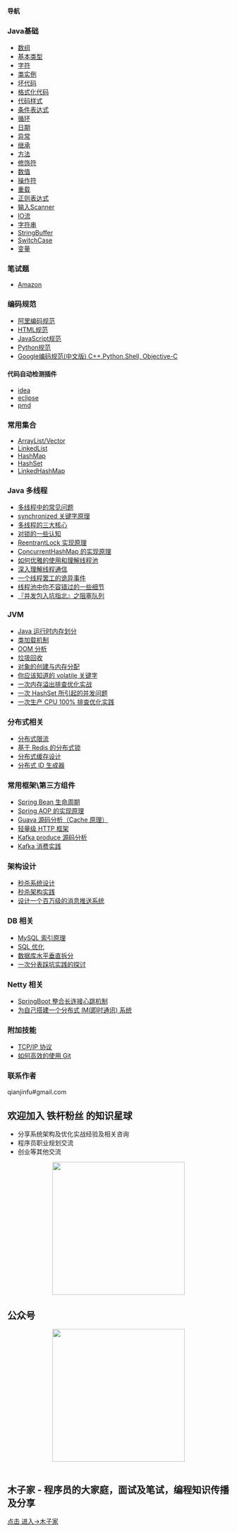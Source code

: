 
#### 导航

### Java基础
- <a href="https://gitee.com/changsong/jsong/tree/master/src/main/java/com/jsong/javabasic/array" target="_blank">数组</a>
- <a href="https://gitee.com/changsong/jsong/tree/master/src/main/java/com/jsong/javabasic/basictype" target="_blank">基本类型</a>
- <a href="https://gitee.com/changsong/jsong/tree/master/src/main/java/com/jsong/javabasic/character" target="_blank">字符</a>
- [类实例](https://gitee.com/changsong/jsong/tree/master/src/main/java/com/jsong/javabasic/classinstance)
- [坏代码](https://gitee.com/changsong/jsong/tree/master/src/main/java/com/jsong/javabasic/cleancode)
- [格式化代码](https://gitee.com/changsong/jsong/tree/master/src/main/java/com/jsong/javabasic/cleancode)
- [代码样式](https://gitee.com/changsong/jsong/tree/master/src/main/java/com/jsong/javabasic/codestyle)
- [条件表达式](https://gitee.com/changsong/jsong/tree/master/src/main/java/com/jsong/javabasic/conditionalstatement)
- [循环](https://gitee.com/changsong/jsong/tree/master/src/main/java/com/jsong/javabasic/cyclicstructure)
- [日期](https://gitee.com/changsong/jsong/tree/master/src/main/java/com/jsong/javabasic/date)
- [异常](https://gitee.com/changsong/jsong/tree/master/src/main/java/com/jsong/javabasic/exception)
- [继承](https://gitee.com/changsong/jsong/tree/master/src/main/java/com/jsong/javabasic/extend)
- [方法](https://gitee.com/changsong/jsong/tree/master/src/main/java/com/jsong/javabasic/method)
- [修饰符](https://gitee.com/changsong/jsong/tree/master/src/main/java/com/jsong/javabasic/modifier)
- [数值](https://gitee.com/changsong/jsong/tree/master/src/main/java/com/jsong/javabasic/number)
- [操作符](https://gitee.com/changsong/jsong/tree/master/src/main/java/com/jsong/javabasic/operator)
- [重载](https://gitee.com/changsong/jsong/tree/master/src/main/java/com/jsong/javabasic/override)
- [正则表达式](https://gitee.com/changsong/jsong/tree/master/src/main/java/com/jsong/javabasic/regularexpression)
- [输入Scanner](https://gitee.com/changsong/jsong/tree/master/src/main/java/com/jsong/javabasic/scanner)
- [IO流](https://gitee.com/changsong/jsong/tree/master/src/main/java/com/jsong/javabasic/stream)
- [字符串](https://gitee.com/changsong/jsong/tree/master/src/main/java/com/jsong/javabasic/string)
- [StringBuffer](https://gitee.com/changsong/jsong/tree/master/src/main/java/com/jsong/javabasic/stringbuffer)
- [SwitchCase](https://gitee.com/changsong/jsong/tree/master/src/main/java/com/jsong/javabasic/switchcase)
- [变量](https://gitee.com/changsong/jsong/tree/master/src/main/java/com/jsong/javabasic/variable)

### 笔试题
- [Amazon](https://www.muzjia.com/interview/amazon.html)

### 编码规范
- [阿里编码规范](https://www.muzjia.com/tech/code-guide/ali_code_guide.html)
- [HTML规范](https://www.muzjia.com/tech/code-guide/html_guide.html)
- [JavaScript规范](https://www.muzjia.com/tech/code-guide/javascript_guide.html)
- [Python规范](https://www.muzjia.com/tech/code-guide/python_guide.html)
- [Google编码规范(中文版) C++,Python.Shell, Objective-C](https://www.muzjia.com/tech/code-guide/OOM-analysis.html)

#### 代码自动检测插件
- [idea](https://github.com/alibaba/p3c/tree/master/idea-plugin)
- [eclipse](https://github.com/alibaba/p3c/tree/master/eclipse-plugin)
- [pmd](https://github.com/alibaba/p3c/tree/master/p3c-pmd)

### 常用集合
- [ArrayList/Vector](https://www.muzjia.com/#/collections/ArrayList.html)
- [LinkedList](https://www.muzjia.com/#/collections/LinkedList.html)
- [HashMap](https://www.muzjia.com/#/collections/HashMap.html)
- [HashSet](https://www.muzjia.com/#/collections/HashSet.html)
- [LinkedHashMap](https://www.muzjia.com/#/collections/LinkedHashMap.html)

### Java 多线程
- [多线程中的常见问题](https://www.muzjia.com/tech/thread/Thread-common-problem.html)
- [synchronized 关键字原理](https://www.muzjia.com/tech/thread/Synchronize.html)
- [多线程的三大核心](https://www.muzjia.com/tech/thread/Threadcore.html)
- [对锁的一些认知](https://www.muzjia.com/tech/thread/Java-lock.html)
- [ReentrantLock 实现原理 ](https://www.muzjia.com/tech/thread/ReentrantLock.html)
- [ConcurrentHashMap 的实现原理](https://www.muzjia.com/tech/thread/ConcurrentHashMap.html)
- [如何优雅的使用和理解线程池](https://www.muzjia.com/tech/thread/ThreadPoolExecutor.html)
- [深入理解线程通信](https://www.muzjia.com/tech/thread/thread-communication.html)
- [一个线程罢工的诡异事件](https://www.muzjia.com/tech/thread/thread-gone.html)
- [线程池中你不容错过的一些细节](https://www.muzjia.com/tech/thread/thread-gone2.html)
- [『并发包入坑指北』之阻塞队列](https://www.muzjia.com/tech/thread/ArrayBlockingQueue.html)

### JVM
- [Java 运行时内存划分](https://www.muzjia.com/tech/jvm/MemoryAllocation.html)
- [类加载机制](https://www.muzjia.com/tech/jvm/ClassLoad.html)
- [OOM 分析](https://www.muzjia.com/tech/jvm/OOM-analysis.html)
- [垃圾回收](https://www.muzjia.com/tech/jvm/GarbageCollection.html)
- [对象的创建与内存分配](https://www.muzjia.com/tech/jvm/newObject)
- [你应该知道的 volatile 关键字](https://www.muzjia.com/tech/jvm/volatile.html)
- [一次内存溢出排查优化实战](https://www.muzjia.com/tech/jvm/OOM-Disruptor/)
- [一次 HashSet 所引起的并发问题](https://www.muzjia.com/tech/jvm/JVM-concurrent-HashSet-problem.html)
- [一次生产 CPU 100% 排查优化实践](https://www.muzjia.com/tech/jvm/cpu-percent-100.html)

### 分布式相关
- [分布式限流](https://www.muzjia.com/tech/distributed/Distributed-Limit.html.html)
- [基于 Redis 的分布式锁](https://www.muzjia.com/tech/distributed/distributed-lock-redis/.html)
- [分布式缓存设计](https://www.muzjia.com/tech/cache/Cache-design.html)
- [分布式 ID 生成器](https://www.muzjia.com/tech/cache/ID-generator.html)

### 常用框架\第三方组件
- [Spring Bean 生命周期](https://github.com/changsong/jsong/blob/master/md/spring/spring-bean-lifecycle)
- [Spring AOP 的实现原理](https://github.com/changsong/jsong/blob/master/md/SpringAOP) 
- [Guava 源码分析（Cache 原理）](https://jsong.top/2018/06/13/guava/guava-cache/)
- [轻量级 HTTP 框架](https://github.com/jsong/cicada)
- [Kafka produce 源码分析](https://www.muzjia.com/#/kafka/kafka-product)
- [Kafka 消费实践](https://www.muzjia.com/#/frame/kafka-consumer)

### 架构设计
- [秒杀系统设计](https://github.com/changsong/jsong/blob/master/md/Spike)
- [秒杀架构实践](http://jsong.top/2018/05/07/ssm/SSM18-seconds-kill/)
- [设计一个百万级的消息推送系统](https://github.com/changsong/jsong/blob/master/md/architecture-design/million-sms-push)

### DB 相关
- [MySQL 索引原理](https://github.com/changsong/jsong/blob/master/md/MySQL-Index)
- [SQL 优化](https://github.com/changsong/jsong/blob/master/md/SQL-optimization)
- [数据库水平垂直拆分](https://github.com/changsong/jsong/blob/master/md/DB-split)
- [一次分表踩坑实践的探讨](docs/db/sharding-db)

### Netty 相关
- [SpringBoot 整合长连接心跳机制](https://jsong.top/2018/05/24/netty/Netty(1)TCP-Heartbeat/)
- [为自己搭建一个分布式 IM(即时通讯) 系统](https://github.com/jsong/cim)

### 附加技能
- [TCP/IP 协议](https://github.com/changsong/jsong/blob/master/md/TCP-IP)
- [如何高效的使用 Git](https://github.com/changsong/jsong/blob/master/md/additional-skills/how-to-use-git-efficiently)


### 联系作者
qianjinfu#gmail.com

## 欢迎加入 铁杆粉丝 的知识星球
- 分享系统架构及优化实战经验及相关咨询
- 程序员职业规划交流
- 创业等其他交流
<div align="center">  
    <img src="https://jsong-data.oss-cn-hangzhou.aliyuncs.com/image/knowlege_logo.jpg" width="300"/> 
</div>

## 公众号
<div align="center">  
    <img src="https://jsong-data.oss-cn-hangzhou.aliyuncs.com/image/json_logo.jpg" width="300"/> 
</div>
<br/>

## 木子家 - 程序员的大家庭，面试及笔试，编程知识传播及分享
[点击 进入->木子家](https://www.muzjia.com/#/contactme)
